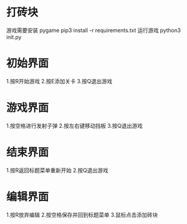 # 打砖块
游戏需要安装 pygame
pip3 install -r requirements.txt
运行游戏
python3 init.py
# 初始界面
1.按R开始游戏
2.按E添加关卡
3.按Q退出游戏
# 游戏界面
1.按空格进行发射子弹
2.按左右键移动挡板
3.按Q退出游戏
# 结束界面
1.按R返回标题菜单重新开始
2.按Q退出游戏
# 编辑界面
1.按R放弃编辑
2.按空格保存并回到标题菜单
3.鼠标点击添加砖块

